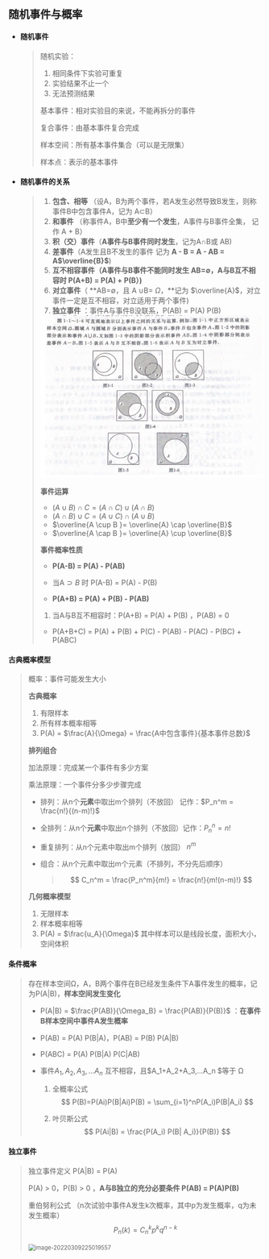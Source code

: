 ## 随机事件与概率

- #### **随机事件**

  > 随机实验：
  >
  > 1. 相同条件下实验可重复
  > 2. 实验结果不止一个
  > 3. 无法预测结果
  >
  > 基本事件：相对实验目的来说，不能再拆分的事件
  >
  > 复合事件：由基本事件复合完成 
  >
  > 样本空间：所有基本事件集合（可以是无限集）
  >
  > 样本点：表示的基本事件
  >
  > 

- #### **随机事件的关系**

  > 1. **包含、相等** （设A，B为两个事件，若A发生必然导致B发生，则称事件B中包含事件A，记为 A$\subset$B）
  > 2. **和事件** （称事件A，B中**至少有一个发生**，A事件与B事件全集， 记作 A + B）
  > 3. **积（交）事件**（**A事件与B事件同时发生**，记为A$\cap$B或 AB)
  > 4. **差事件**（A发生且B不发生的事件 记为 **A - B = A - AB = A$\overline{B}$**)
  > 5. **互不相容事件（A事件与B事件不能同时发生 AB=$\emptyset$，A与B互不相容时  P(A+B) = P(A) + P(B）)**
  > 6. **对立事件**（ **AB=$\emptyset$，且 A $\cup$B= $\Omega$，**记为 $\overline{A}$，对立事件一定是互不相容，对立适用于两个事件)
  > 7. **独立事件** ：事件A与事件B没联系，P(AB) = P(A) P(B)  
  >
  > <img src="img/image-20220309225019557.png" alt="image-20220309225019557" style="zoom:80%;" />  
  >
  > 
  >
  > **事件运算**
  >
  > - $(A \cup B) \cap C = (A\cap C) \cup (A \cap B)$
  > - $(A \cap B) \cup C = (A\cup C) \cap (A \cup B)$
  > - $\overline{A \cup B }= \overline{A} \cap \overline{B}$
  > - $\overline{A \cap B }= \overline{A} \cup \overline{B}$
  >
  > 
  >
  > **事件概率性质**
  >
  > - **P(A-B) = P(A) - P(AB)**
  >
  > - 当A$\supset B$ 时 P(A-B) = P(A) - P(B)
  >
  > - **P(A+B) = P(A) + P(B) - P(AB)**  
  >1. 当A与B互不相容时：P(A+B) = P(A) + P(B) ，P(AB) = 0
  > - P(A+B+C) = P(A) + P(B) + P(C) - P(AB) - P(AC) - P(BC) + P(ABC)
  >   
  
#### **古典概率模型**

  > 概率：事件可能发生大小
  >
  > **古典概率**
  >
  > 1. 有限样本
  > 2. 所有样本概率相等
  > 3. P(A) = $\frac{A}{\Omega} = \frac{A中包含事件}{基本事件总数}$
  >
  > **排列组合** 
  >
  >   加法原理：完成某一个事件有多少方案
  >
  >   乘法原理：一个事件分多少步骤完成                                        
  >
  > - 排列：从n个**元素**中取出m个排列（不放回） 记作：$P_n^m = \frac{n!}{(n-m)!}$
  >
  > - 全排列：从n个**元素**中取出n个排列（不放回）记作：$P_n^n = n!$
  >
  > - 重复排列：从n个元素中取出m个排列（放回） $n^m$
  >
  > - 组合：从n个元素中取出m个元素（不排列，不分先后顺序）
  >
  >   > $$
  >   > C_n^m = \frac{P_n^m}{m!} = \frac{n!}{m!(n-m)!}
  >   > $$
  >
  > **几何概率模型**
  >
  > 1. 无限样本
  > 2. 样本概率相等
  > 3. P(A) = $\frac{u_A}{\Omega}$  其中样本可以是线段长度，面积大小，空间体积

#### **条件概率**

> 存在样本空间Ω，A，B两个事件在B已经发生条件下A事件发生的概率，记为P(A|B)，**样本空间发生变化**
>
> - P(A|B) = $\frac{P(AB)}{\Omega_B} = \frac{P(AB)}{P(B)}$  ：**在事件B样本空间中事件A发生概率**
>
> - P(AB) = P(A) P(B|A)，P(AB) = P(B) P(A|B)
>
> - P(ABC) =  P(A) P(B|A) P(C|AB)
>
> - 事件$A_1,A_2,A_3,...A_n$ 互不相容，且$A_1+A_2+A_3,...A_n $等于 Ω
>   1. 全概率公式
>      $$
>      P(B)=P(Ai)P(B|Ai)P(B) = \sum_{i=1}^nP(A_i)P(B|A_i)
>      $$
>   
>   2. 叶贝斯公式 
>      $$
>      P(Ai|B) = \frac{P(A_i) P(B| A_i)}{P(B)}
>      $$
>

#### **独立事件**

> 独立事件定义 P(A|B) = P(A)
>
> 
>
> P(A) > 0，P(B) > 0 ，**A与B独立的充分必要条件 P(AB) = P(A)P(B)**
>
>  
>
> 重伯努利公式 （n次试验中事件A发生k次概率，其中p为发生概率，q为未发生概率）
> $$
> P_n(k)=C_n^kp^kq^{n-k}
> $$
> 
>
> <img src="img/随机事件与概率.svg" alt="image-20220309225019557" style="zoom:80%;" />

 

  
